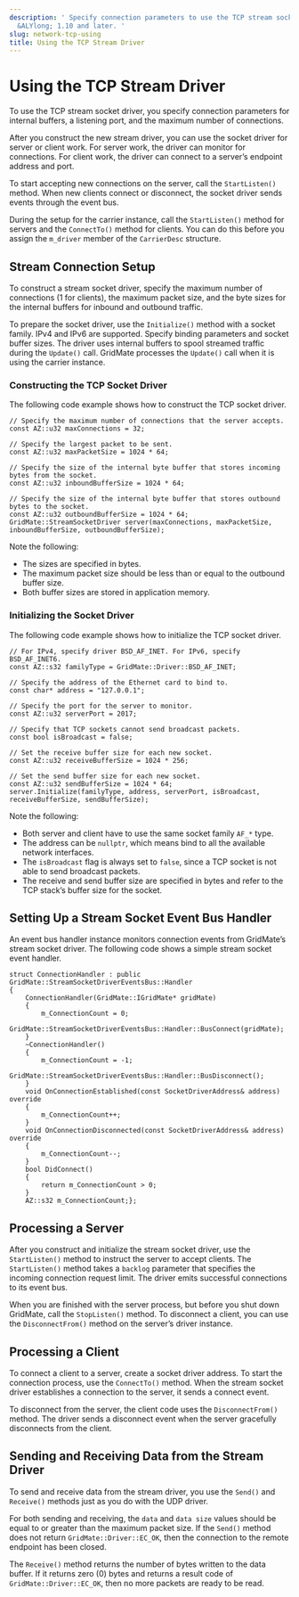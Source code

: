 ```yaml
---
description: ' Specify connection parameters to use the TCP stream socket driver in
  &ALYlong; 1.10 and later. '
slug: network-tcp-using
title: Using the TCP Stream Driver
---
```

# Using the TCP Stream Driver<a name="network-tcp-using"></a>

To use the TCP stream socket driver, you specify connection parameters for internal buffers, a listening port, and the maximum number of connections\.

After you construct the new stream driver, you can use the socket driver for server or client work\. For server work, the driver can monitor for connections\. For client work, the driver can connect to a server’s endpoint address and port\.

To start accepting new connections on the server, call the `StartListen()` method\. When new clients connect or disconnect, the socket driver sends events through the event bus\.

During the setup for the carrier instance, call the `StartListen()` method for servers and the `ConnectTo()` method for clients\. You can do this before you assign the `m_driver` member of the `CarrierDesc` structure\.

## Stream Connection Setup<a name="network-tcp-using-stream-connection-setup"></a>

To construct a stream socket driver, specify the maximum number of connections \(1 for clients\), the maximum packet size, and the byte sizes for the internal buffers for inbound and outbound traffic\.

To prepare the socket driver, use the `Initialize()` method with a socket family\. IPv4 and IPv6 are supported\. Specify binding parameters and socket buffer sizes\. The driver uses internal buffers to spool streamed traffic during the `Update()` call\. GridMate processes the `Update()` call when it is using the carrier instance\.

### Constructing the TCP Socket Driver<a name="network-tcp-using-constructing-the-tcp-socket-driver"></a>

The following code example shows how to construct the TCP socket driver\.

```
// Specify the maximum number of connections that the server accepts.
const AZ::u32 maxConnections = 32;

// Specify the largest packet to be sent.
const AZ::u32 maxPacketSize = 1024 * 64;

// Specify the size of the internal byte buffer that stores incoming bytes from the socket.
const AZ::u32 inboundBufferSize = 1024 * 64;

// Specify the size of the internal byte buffer that stores outbound bytes to the socket.
const AZ::u32 outboundBufferSize = 1024 * 64;
GridMate::StreamSocketDriver server(maxConnections, maxPacketSize, inboundBufferSize, outboundBufferSize);
```

Note the following:
+ The sizes are specified in bytes\.
+ The maximum packet size should be less than or equal to the outbound buffer size\.
+ Both buffer sizes are stored in application memory\.

### Initializing the Socket Driver<a name="network-tcp-using-initializing-the-socket-driver"></a>

The following code example shows how to initialize the TCP socket driver\.

```
// For IPv4, specify driver BSD_AF_INET. For IPv6, specify BSD_AF_INET6.
const AZ::s32 familyType = GridMate::Driver::BSD_AF_INET;

// Specify the address of the Ethernet card to bind to.
const char* address = "127.0.0.1";

// Specify the port for the server to monitor.
const AZ::u32 serverPort = 2017;

// Specify that TCP sockets cannot send broadcast packets.
const bool isBroadcast = false;

// Set the receive buffer size for each new socket.
const AZ::u32 receiveBufferSize = 1024 * 256;

// Set the send buffer size for each new socket.
const AZ::u32 sendBufferSize = 1024 * 64;
server.Initialize(familyType, address, serverPort, isBroadcast, receiveBufferSize, sendBufferSize);
```

Note the following:
+ Both server and client have to use the same socket family `AF_*` type\.
+ The address can be `nullptr`, which means bind to all the available network interfaces\.
+ The `isBroadcast` flag is always set to `false`, since a TCP socket is not able to send broadcast packets\.
+ The receive and send buffer size are specified in bytes and refer to the TCP stack’s buffer size for the socket\.

## Setting Up a Stream Socket Event Bus Handler<a name="network-tcp-using-setting-up-a-stream-socket-event-bus-handler"></a>

An event bus handler instance monitors connection events from GridMate’s stream socket driver\. The following code shows a simple stream socket event handler\.

```
struct ConnectionHandler : public GridMate::StreamSocketDriverEventsBus::Handler
{
    ConnectionHandler(GridMate::IGridMate* gridMate)
    {
        m_ConnectionCount = 0;
        GridMate::StreamSocketDriverEventsBus::Handler::BusConnect(gridMate);
    }
    ~ConnectionHandler()
    {
        m_ConnectionCount = -1;
        GridMate::StreamSocketDriverEventsBus::Handler::BusDisconnect();
    }
    void OnConnectionEstablished(const SocketDriverAddress& address) override
    {
        m_ConnectionCount++;
    }
    void OnConnectionDisconnected(const SocketDriverAddress& address) override
    {
        m_ConnectionCount--;
    }
    bool DidConnect()
    {
        return m_ConnectionCount > 0;
    }
    AZ::s32 m_ConnectionCount;};
```

## Processing a Server<a name="network-tcp-using-processing-a-server"></a>

After you construct and initialize the stream socket driver, use the `StartListen()` method to instruct the server to accept clients\. The `StartListen()` method takes a `backlog` parameter that specifies the incoming connection request limit\. The driver emits successful connections to its event bus\.

When you are finished with the server process, but before you shut down GridMate, call the `StopListen()` method\. To disconnect a client, you can use the `DisconnectFrom()` method on the server’s driver instance\.

## Processing a Client<a name="network-tcp-using-processing-a-client"></a>

To connect a client to a server, create a socket driver address\. To start the connection process, use the `ConnectTo()` method\. When the stream socket driver establishes a connection to the server, it sends a connect event\.

To disconnect from the server, the client code uses the `DisconnectFrom()` method\. The driver sends a disconnect event when the server gracefully disconnects from the client\.

## Sending and Receiving Data from the Stream Driver<a name="network-tcp-using-sending-and-receiving-data-from-the-stream-driver"></a>

To send and receive data from the stream driver, you use the `Send()` and `Receive()` methods just as you do with the UDP driver\.

For both sending and receiving, the `data` and `data size` values should be equal to or greater than the maximum packet size\. If the `Send()` method does not return `GridMate::Driver::EC_OK`, then the connection to the remote endpoint has been closed\.

The `Receive()` method returns the number of bytes written to the data buffer\. If it returns zero \(0\) bytes and returns a result code of `GridMate::Driver::EC_OK`, then no more packets are ready to be read\.